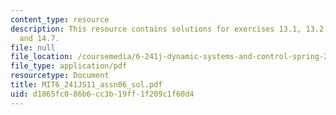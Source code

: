 ```yaml
---
content_type: resource
description: This resource contains solutions for exercises 13.1, 13.2, 14.2, 14.5,
  and 14.7.
file: null
file_location: /coursemedia/6-241j-dynamic-systems-and-control-spring-2011/d1865fc086b6cc3b19ff1f209c1f60d4_MIT6_241JS11_assn06_sol.pdf
file_type: application/pdf
resourcetype: Document
title: MIT6_241JS11_assn06_sol.pdf
uid: d1865fc0-86b6-cc3b-19ff-1f209c1f60d4
---
```

